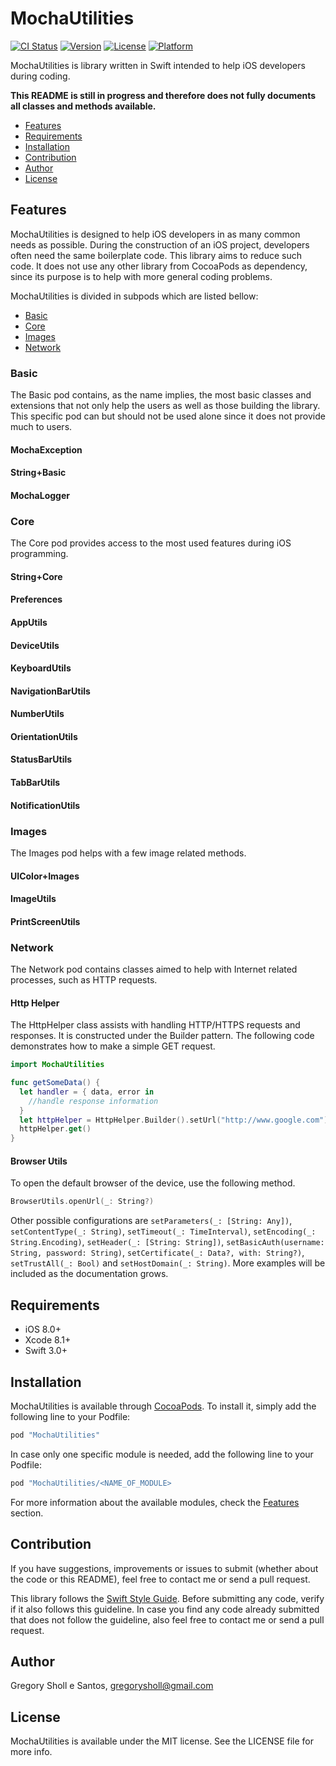 # MochaUtilities

[![CI Status](http://img.shields.io/travis/gregorysholl/MochaUtilities.svg?style=flat)](https://travis-ci.org/gregorysholl/MochaUtilities)
[![Version](https://img.shields.io/cocoapods/v/MochaUtilities.svg?style=flat)](http://cocoapods.org/pods/MochaUtilities)
[![License](https://img.shields.io/cocoapods/l/MochaUtilities.svg?style=flat)](http://cocoapods.org/pods/MochaUtilities)
[![Platform](https://img.shields.io/cocoapods/p/MochaUtilities.svg?style=flat)](http://cocoapods.org/pods/MochaUtilities)

MochaUtilities is library written in Swift intended to help iOS developers during coding.

**This README is still in progress and therefore does not fully documents all classes and methods available.**

- [Features](#features)
- [Requirements](#requirements)
- [Installation](#installation)
- [Contribution](#contribution)
- [Author](#author)
- [License](#license)

## Features

MochaUtilities is designed to help iOS developers in as many common needs as possible. During the construction of an iOS project, developers often need the same boilerplate code. This library aims to reduce such code. It does not use any other library from CocoaPods as dependency, since its purpose is to help with more general coding problems.

MochaUtilities is divided in subpods which are listed bellow:

- [Basic](#basic)
- [Core](#core)
- [Images](#images)
- [Network](#network)

### Basic

The Basic pod contains, as the name implies, the most basic classes and extensions that not only help the users as well as those building the library. This specific pod can but should not be used alone since it does not provide much to users.

#### MochaException

#### String+Basic

#### MochaLogger

### Core

The Core pod provides access to the most used features during iOS programming.

#### String+Core

#### Preferences

#### AppUtils

#### DeviceUtils

#### KeyboardUtils

#### NavigationBarUtils

#### NumberUtils

#### OrientationUtils

#### StatusBarUtils

#### TabBarUtils

#### NotificationUtils

### Images

The Images pod helps with a few image related methods.

#### UIColor+Images

#### ImageUtils

#### PrintScreenUtils

### Network

The Network pod contains classes aimed to help with Internet related processes, such as HTTP requests.

#### Http Helper

The HttpHelper class assists with handling HTTP/HTTPS requests and responses. It is constructed under the Builder pattern. The following code demonstrates how to make a simple GET request.

```swift
import MochaUtilities

func getSomeData() {
  let handler = { data, error in
    //handle response information
  }
  let httpHelper = HttpHelper.Builder().setUrl("http://www.google.com").setCompletionHandler(handler).build()
  httpHelper.get()
}
```

#### Browser Utils

To open the default browser of the device, use the following method.

```swift
BrowserUtils.openUrl(_: String?)
```

Other possible configurations are `setParameters(_: [String: Any])`, `setContentType(_: String)`, `setTimeout(_: TimeInterval)`, `setEncoding(_: String.Encoding)`, `setHeader(_: [String: String])`, `setBasicAuth(username: String, password: String)`, `setCertificate(_: Data?, with: String?)`, `setTrustAll(_: Bool)` and `setHostDomain(_: String)`. More examples will be included as the documentation grows.

## Requirements

- iOS 8.0+
- Xcode 8.1+
- Swift 3.0+

## Installation

MochaUtilities is available through [CocoaPods](http://cocoapods.org). To install
it, simply add the following line to your Podfile:

```ruby
pod "MochaUtilities"
```

In case only one specific module is needed, add the following line to your Podfile:

```ruby
pod "MochaUtilities/<NAME_OF_MODULE>
```

For more information about the available modules, check the [Features](#features) section.

## Contribution

If you have suggestions, improvements or issues to submit (whether about the code or this README), feel free to contact me or send a pull request.

This library follows the [Swift Style Guide](https://github.com/raywenderlich/swift-style-guide). Before submitting any code, verify if it also follows this guideline. In case you find any code already submitted that does not follow the guideline, also feel free to contact me or send a pull request.

## Author

Gregory Sholl e Santos, gregorysholl@gmail.com

## License

MochaUtilities is available under the MIT license. See the LICENSE file for more info.
